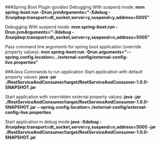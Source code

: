 ###Spring Boot Plugin goodies
Debugging With suspend mode:
**mvn spring-boot:run -Drun.jvmArguments="-Xdebug -Xrunjdwp:transport=dt_socket,server=y,suspend=y,address=5005"**

Debugging With suspend mode:
**mvn spring-boot:run -Drun.jvmArguments="-Xdebug -Xrunjdwp:transport=dt_socket,server=y,suspend=n,address=5005"**

Pass command line arguments for spring boot application (override property values):
**mvn spring-boot:run -Drun.arguments="--spring.config.location=../external-config/external-config-live.properties"**


###Java Commands to run application
Start application with default property values:
**java -jar ./RestServiceAndConsumer/target/RestServiceAndConsumer-1.0.0-SNAPSHOT.jar**

Start application with overridden external property values:
**java -jar ./RestServiceAndConsumer/target/RestServiceAndConsumer-1.0.0-SNAPSHOT.jar --spring.config.location=./external-config/external-config-live.properties**

Start application in debug mode
**java -Xdebug -Xrunjdwp:transport=dt_socket,server=y,suspend=n,address=5005 -jar ./RestServiceAndConsumer/target/RestServiceAndConsumer-1.0.0-SNAPSHOT.jar**